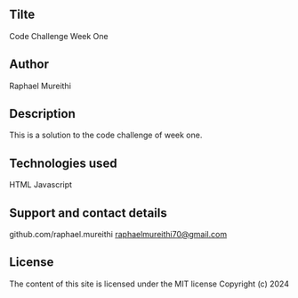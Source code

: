 ## Tilte
Code Challenge Week One 

## Author
Raphael Mureithi

## Description
This is a solution to the code challenge of week one.

## Technologies used
HTML Javascript

## Support and contact details
github.com/raphael.mureithi raphaelmureithi70@gmail.com

## License
The content of this site is licensed under the MIT license Copyright (c) 2024 